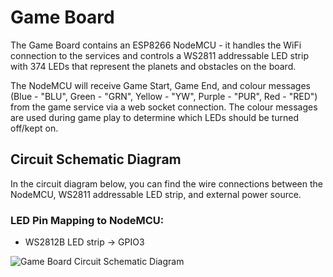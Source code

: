 # Game Board

The Game Board contains an ESP8266 NodeMCU - it handles the WiFi connection to the services and controls a WS2811 addressable LED strip with 374 LEDs that represent the planets and obstacles on the board.

The NodeMCU will receive Game Start, Game End, and colour messages (Blue - "BLU", Green - "GRN", Yellow - "YW", Purple - "PUR", Red - "RED") from the game service via a web socket connection. The colour messages are used during game play to determine which LEDs should be turned off/kept on.

## Circuit Schematic Diagram

In the circuit diagram below, you can find the wire connections between the NodeMCU, WS2811 addressable LED strip, and external power source.

### LED Pin Mapping to NodeMCU:
- WS2812B LED strip -> GPIO3

![Game Board Circuit Schematic Diagram](../../images/GameBoard_Circuit_Schematic.png)





